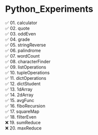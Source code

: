 # Python_Experiments

✅ 01. calculator<br/>
✅ 02. quote<br/>
✅ 03. oddEven<br/>
✅ 04. grade<br/>
✅ 05. stringReverse<br/>
✅ 06. palindrome<br/>
✅ 07. wordCount<br/>
✅ 08. characterFinder<br/>
✅ 09. listOperations<br/>
✅ 10. tupleOperations<br/>
✅ 11. dictOperations<br/>
✅ 12. dictStudent<br/>
✅ 13. 1dArray<br/>
✅ 14. 2dArray<br/>
✅ 15. avgFunc<br/>
✅ 16. fiboRecursion<br/>
✅ 17. squareMap<br/>
✅ 18. filterEven<br/>
❌ 19. sumReduce<br/>
❌ 20. maxReduce<br/>
